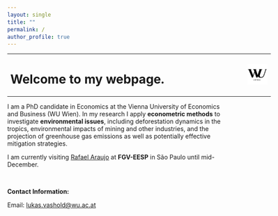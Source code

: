 ```yaml
---
layout: single
title: ""
permalink: /
author_profile: true
---
```


<table style="width: 120%;">
  <tr>
	<td style="width: 90%; border-bottom:0px;"><h1>Welcome to my webpage.</h1></td>
	<td style="width: 300%; border-bottom:0px;"><img src="assets/images/logo_wu_vienna"/></td>
  </tr>
</table>

I am a PhD candidate in Economics at the Vienna University of Economics and Business (WU Wien). In my research I apply **econometric methods** to investigate **environmental issues**, including deforestation dynamics in the tropics, environmental impacts of mining and other industries, and the projection of greenhouse gas emissions as well as potentially effective mitigation strategies.

<!-- I am also Senior Data Scientist at [World Data Lab](https://worlddata.io/), where I am the Data Lead for the [World Emissions Clock](https://worldemissions.io/). -->

I am currently visiting [Rafael Araujo](https://rafaelcraraujo.github.io/) at **FGV-EESP** in S&#227;o Paulo until mid-December.

<br>

**Contact Information:**

Email: [lukas.vashold@wu.ac.at](mailto:lukas.vashold@wu.ac.at)

